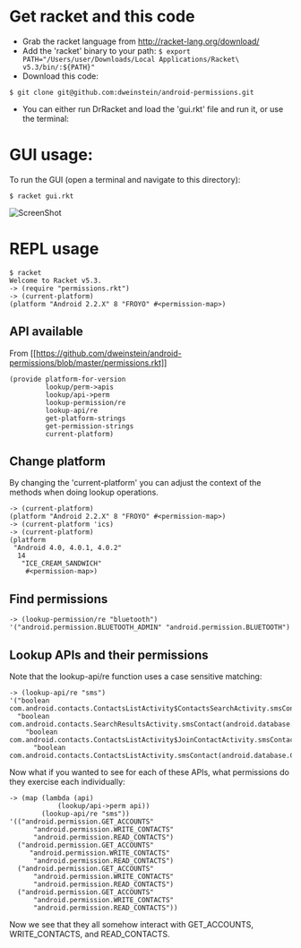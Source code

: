 # Get racket and this code
* Grab the racket language from http://racket-lang.org/download/
* Add the 'racket' binary to your path:
``` $ export PATH="/Users/user/Downloads/Local Applications/Racket\ v5.3/bin/:${PATH}" ```
* Download this code: 
```
$ git clone git@github.com:dweinstein/android-permissions.git
```
* You can either run DrRacket and load the 'gui.rkt' file and run it, or use the terminal:

# GUI usage:
To run the GUI (open a terminal and navigate to this directory):
```
$ racket gui.rkt
```
![ScreenShot](img/ss1.png)

# REPL usage
```
$ racket 
Welcome to Racket v5.3.
-> (require "permissions.rkt")
-> (current-platform)
(platform "Android 2.2.X" 8 "FROYO" #<permission-map>)
```
## API available
From [[https://github.com/dweinstein/android-permissions/blob/master/permissions.rkt]]
```
(provide platform-for-version
         lookup/perm->apis
         lookup/api->perm
         lookup-permission/re
         lookup-api/re
         get-platform-strings
         get-permission-strings
         current-platform)
```

## Change platform
By changing the 'current-platform' you can adjust the context of the methods when doing lookup operations.

```
-> (current-platform)
(platform "Android 2.2.X" 8 "FROYO" #<permission-map>)
-> (current-platform 'ics)
-> (current-platform)
(platform
 "Android 4.0, 4.0.1, 4.0.2"
  14
   "ICE_CREAM_SANDWICH"
    #<permission-map>)
```

## Find permissions
```
-> (lookup-permission/re "bluetooth")
'("android.permission.BLUETOOTH_ADMIN" "android.permission.BLUETOOTH")
```

## Lookup APIs and their permissions
Note that the lookup-api/re function uses a case sensitive matching:
```
-> (lookup-api/re "sms")
'("boolean com.android.contacts.ContactsListActivity$ContactsSearchActivity.smsContact(android.database.Cursor)"
  "boolean com.android.contacts.SearchResultsActivity.smsContact(android.database.Cursor)"
    "boolean com.android.contacts.ContactsListActivity$JoinContactActivity.smsContact(android.database.Cursor)"
      "boolean com.android.contacts.ContactsListActivity.smsContact(android.database.Cursor)")
```

Now what if you wanted to see for each of these APIs, what permissions do they exercise each individually:
```
-> (map (lambda (api) 
            (lookup/api->perm api)) 
        (lookup-api/re "sms"))
'(("android.permission.GET_ACCOUNTS"
      "android.permission.WRITE_CONTACTS"
      "android.permission.READ_CONTACTS")
  ("android.permission.GET_ACCOUNTS"
     "android.permission.WRITE_CONTACTS"
      "android.permission.READ_CONTACTS")
  ("android.permission.GET_ACCOUNTS"
      "android.permission.WRITE_CONTACTS"
      "android.permission.READ_CONTACTS")
  ("android.permission.GET_ACCOUNTS"
      "android.permission.WRITE_CONTACTS"
      "android.permission.READ_CONTACTS"))
```

Now we see that they all somehow interact with GET_ACCOUNTS, WRITE_CONTACTS, and READ_CONTACTS.

